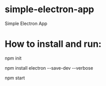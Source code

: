 # simple-electron-app
Simple Electron App


# How to install and run:
npm init

npm install electron --save-dev --verbose

npm start

